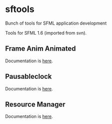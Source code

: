 sftools
=======

Bunch of tools for SFML application development


Tools for SFML 1.6 (imported from svn).



Frame Anim Animated
-------------------

Documentation is [here](http://hiura.tuxfamily.org/online/doc/sf_frame_anim_animated/index.html).




Pausableclock
-------------

Documentation is [here](http://hiura.tuxfamily.org/online/doc/sf_pausableclock/).




Resource Manager
----------------

Documentation is [here](http://hiura.tuxfamily.org/online/doc/sf_resourcemanager/).